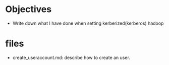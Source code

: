 # Objectives
- Write down what I have done when setting kerberized(kerberos) hadoop

# files
- create_useraccount.md: describe how to create an user. 

